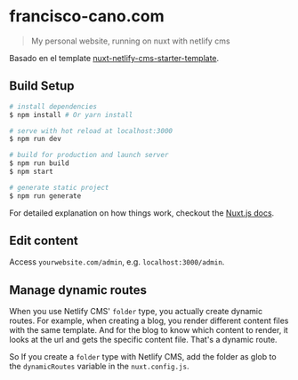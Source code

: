 # francisco-cano.com

> My personal website, running on nuxt with netlify cms

Basado en el template <a href="https://github.com/renestalder/nuxt-netlify-cms-starter-template">nuxt-netlify-cms-starter-template</a>.

## Build Setup

``` bash
# install dependencies
$ npm install # Or yarn install

# serve with hot reload at localhost:3000
$ npm run dev

# build for production and launch server
$ npm run build
$ npm start

# generate static project
$ npm run generate
```

For detailed explanation on how things work, checkout the [Nuxt.js docs](https://github.com/nuxt/nuxt.js).

## Edit content

Access `yourwebsite.com/admin`, e.g. `localhost:3000/admin`.

## Manage dynamic routes

When you use Netlify CMS' `folder` type, you actually create dynamic routes. For example, when creating a blog,
you render different content files with the same template. And for the blog to know which content to render,
it looks at the url and gets the specific content file. That's a dynamic route.

So If you create a `folder` type with Netlify CMS, add the folder as glob to the `dynamicRoutes` variable
in the `nuxt.config.js`.
